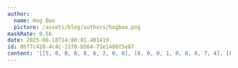 ```yaml
---
author:
  name: Hog Boo
  picture: /assets/blog/authors/hogboo.png
maskRate: 0.56
date: 2025-06-18T14:00:01.401419
id: 86f7c428-4c4c-11f0-b564-71e1480f5e87
content: '[[5, 0, 0, 0, 8, 6, 2, 0, 0], [8, 0, 0, 1, 0, 0, 6, 7, 4], [0, 6, 3, 4, 9, 0, 0, 0, 8], [0, 0, 0, 0, 5, 9, 0, 0, 0], [0, 9, 0, 0, 4, 0, 5, 6, 0], [0, 0, 0, 0, 1, 0, 0, 0, 7], [9, 0, 0, 0, 0, 0, 7, 2, 0], [4, 8, 7, 0, 0, 3, 0, 0, 0], [2, 0, 6, 9, 7, 1, 8, 0, 5]]'
---
```

